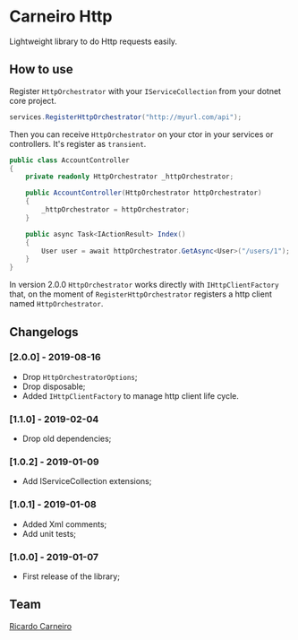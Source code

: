 # Carneiro Http

Lightweight library to do Http requests easily.

## How to use

Register `HttpOrchestrator` with your `IServiceCollection` from your dotnet core project.

```csharp
services.RegisterHttpOrchestrator("http://myurl.com/api");
```

Then you can receive `HttpOrchestrator` on your ctor in your services or controllers. It's register as `transient`.

```csharp
public class AccountController
{
    private readonly HttpOrchestrator _httpOrchestrator;

    public AccountController(HttpOrchestrator httpOrchestrator)
    {
        _httpOrchestrator = httpOrchestrator;
    }

    public async Task<IActionResult> Index()
    {
        User user = await httpOrchestrator.GetAsync<User>("/users/1");
    }
}
```

In version 2.0.0 `HttpOrchestrator` works directly with `IHttpClientFactory` that, on the moment of `RegisterHttpOrchestrator` registers a http client named `HttpOrchestrator`.

## Changelogs

### [2.0.0] - 2019-08-16

- Drop `HttpOrchestratorOptions`;
- Drop disposable;
- Added `IHttpClientFactory` to manage http client life cycle.

### [1.1.0] - 2019-02-04

- Drop old dependencies;

### [1.0.2] - 2019-01-09

- Add IServiceCollection extensions;

### [1.0.1] - 2019-01-08

- Added Xml comments;
- Add unit tests;

### [1.0.0] - 2019-01-07

- First release of the library;

## Team

[Ricardo Carneiro](https://github.com/rjcarneiro/)